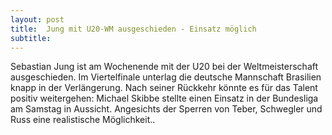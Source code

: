 ```yaml
---
layout: post
title:  Jung mit U20-WM ausgeschieden - Einsatz möglich
subtitle:  
---
```


Sebastian Jung ist am Wochenende mit der U20 bei der Weltmeisterschaft ausgeschieden. Im Viertelfinale unterlag die deutsche Mannschaft Brasilien knapp in der Verlängerung. Nach seiner Rückkehr könnte es für das Talent positiv weitergehen: Michael Skibbe stellte einen Einsatz in der Bundesliga am Samstag in Aussicht. Angesichts der Sperren von Teber, Schwegler und Russ eine realistische Möglichkeit..


